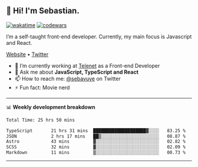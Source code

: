 ## 👋 Hi! I'm Sebastian.

[![wakatime](https://wakatime.com/badge/user/df0036c6-328a-4a39-be9b-e49417ed22a1.svg)](https://wakatime.com/@df0036c6-328a-4a39-be9b-e49417ed22a1)
[![codewars](https://www.codewars.com/users/sebavuye/badges/small)](https://www.codewars.com/users/sebavuye)

I’m a self-taught front-end developer. Currently, my main focus is Javascript and React.

[Website](https://sebastianvuye.be) • [Twitter](https://twitter.com/sebavuye)

- 🔭 I’m currently working at [Telenet](https://telenet.be/) as a Front-end Developer
- 💬 Ask me about **JavaScript, TypeScript and React**
- 📫 How to reach me: [@sebavuye](https://twitter.com/sebavuye) on Twitter
- ⚡ Fun fact: Movie nerd

-------

📊 **Weekly development breakdown**

<!--START_SECTION:waka-->

```txt
Total Time: 25 hrs 50 mins

TypeScript       21 hrs 31 mins  ████████████████████▓░░░░   83.25 %
JSON             2 hrs 17 mins   ██▒░░░░░░░░░░░░░░░░░░░░░░   08.87 %
Astro            43 mins         ▓░░░░░░░░░░░░░░░░░░░░░░░░   02.82 %
SCSS             32 mins         ▓░░░░░░░░░░░░░░░░░░░░░░░░   02.09 %
Markdown         11 mins         ▒░░░░░░░░░░░░░░░░░░░░░░░░   00.73 %
```

<!--END_SECTION:waka-->
-------
